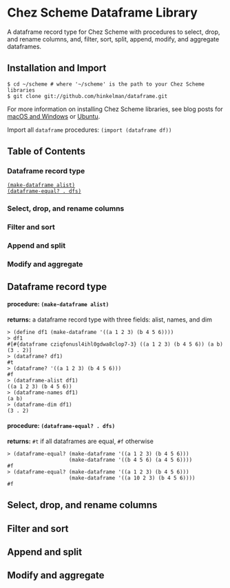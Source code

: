 # Chez Scheme Dataframe Library

A dataframe record type for Chez Scheme with procedures to select, drop, and rename columns, and, filter, sort, split, append, modify, and aggregate dataframes. 

## Installation and Import

```
$ cd ~/scheme # where '~/scheme' is the path to your Chez Scheme libraries
$ git clone git://github.com/hinkelman/dataframe.git
```

For more information on installing Chez Scheme libraries, see blog posts for [macOS and Windows](https://www.travishinkelman.com/posts/getting-started-with-chez-scheme-and-emacs/) or [Ubuntu](https://www.travishinkelman.com/posts/getting-started-with-chez-scheme-and-emacs-ubuntu/).

Import all `dataframe` procedures: `(import (dataframe df))`

## Table of Contents  

### Dataframe record type  

[`(make-dataframe alist)`](#procedure-make-dataframe-alist)  
[`(dataframe-equal? . dfs)`](#procedure-dataframe-equal?-.-dfs)  

### Select, drop, and rename columns  

### Filter and sort  

### Append and split  

### Modify and aggregate  

## Dataframe record type  

#### procedure: `(make-dataframe alist)`
**returns:** a dataframe record type with three fields: alist, names, and dim  

```
> (define df1 (make-dataframe '((a 1 2 3) (b 4 5 6))))
> df1
#[#{dataframe cziqfonusl4ihl0gdwa8clop7-3} ((a 1 2 3) (b 4 5 6)) (a b) (3 . 2)]
> (dataframe? df1)
#t
> (dataframe? '((a 1 2 3) (b 4 5 6)))
#f
> (dataframe-alist df1)
((a 1 2 3) (b 4 5 6))
> (dataframe-names df1)
(a b)
> (dataframe-dim df1)
(3 . 2)
```

#### procedure: `(dataframe-equal? . dfs)`
**returns:** `#t` if all dataframes are equal, `#f` otherwise  

```
> (dataframe-equal? (make-dataframe '((a 1 2 3) (b 4 5 6)))
                    (make-dataframe '((b 4 5 6) (a 4 5 6))))
#f
> (dataframe-equal? (make-dataframe '((a 1 2 3) (b 4 5 6)))
                    (make-dataframe '((a 10 2 3) (b 4 5 6))))
#f
```

## Select, drop, and rename columns  

## Filter and sort  

## Append and split  

## Modify and aggregate  
